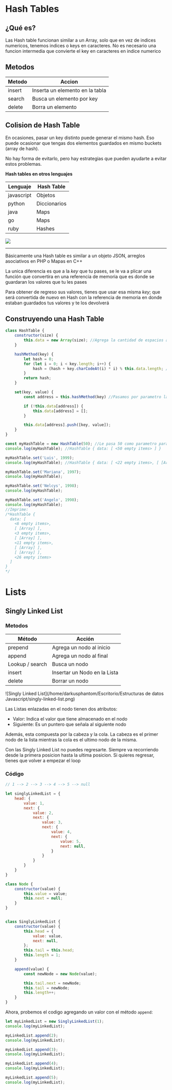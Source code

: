 # Hash Tables

## ¿Qué es?

Las Hash table funcionan similar a un Array, solo que en vez de indices numericos, tenemos indices o keys en caracteres. No es necesario una funcion intermedia que convierte el key en caracteres en indice numerico

## Metodos

| Metodo | Accion                          |
| ------ | ------------------------------- |
| insert | Inserta un elemento en la tabla |
| search | Busca un elemento por key       |
| delete | Borra un elemento               |

## Colision de Hash Table

En ocasiones, pasar un key distinto puede generar el mismo hash. Eso puede ocasionar que tengas dos elementos guardados en mismo buckets (array de hash).

No hay forma de evitarlo, pero hay estrategias que pueden ayudarte a evitar estos problemas.



**Hash tables en otros lenguajes**

| Lenguaje   | Hash Table   |
| ---------- | ------------ |
| javascript | Objetos      |
| python     | Diccionarios |
| java       | Maps         |
| go         | Maps         |
| ruby       | Hashes       |



![](https://media4.giphy.com/media/qvEkzFvba7v6u3vKbo/giphy.gif)






---

Básicamente una Hash table es similar a un objeto JSON, arreglos asociativos en PHP o Mapas en C++

La unica diferencia es que a la *key* que tu pases, se le va a plicar una función que convertira en una referencia de memoria que es donde se guardaran los valores que tu les pases

Para obtener de regreso sus valores, tienes que usar esa misma *key*; que será convertida de nuevo en Hash con la referencia de memoria en donde estaban guardados tus valores y te los devolverá

## Construyendo una Hash Table

```javascript
class HashTable {
    constructor(size) {
        this.data = new Array(size); //Agrega la cantidad de espacios al data
    }

    hashMethod(key) {
        let hash = 0;
        for (let i = 0; i < key.length; i++) {
            hash = (hash + key.charCodeAt(i) * i) % this.data.length; //Genera numeros random segun el tamaño de data
        }
        return hash;
    }

    set(key, value) {
        const address = this.hashMethod(key) //Pasamos por parametro la key para que nos devuelva la direccion de ese hash

        if (!this.data[address]) {
            this.data[address] = [];
        }

        this.data[address].push([key, value]);
    }
}

const myHashTable = new HashTable(50); //Le pasa 50 como parametro para indicarle que va a usar 50 espacios inicialmente
console.log(myHashTable); //HashTable { data: [ <50 empty items> ] }

myHashTable.set('Luis', 1999);
console.log(myHashTable); //HashTable { data: [ <22 empty items>, [ [Array] ], <27 empty items> ] }

myHashTable.set('Mariana', 1997);
console.log(myHashTable);

myHashTable.set('Nelcys', 1998);
console.log(myHashTable);

myHashTable.set('Angelo', 1998);
console.log(myHashTable);
//Imprime:
/*HashTable {
  data: [
    <6 empty items>,
    [ [Array] ],
    <3 empty items>,
    [ [Array] ],
    <11 empty items>,
    [ [Array] ],
    [ [Array] ],
    <26 empty items>
  ]
}
*/
```

# Lists

## Singly Linked List

### Metodos

| Método          | Acción                       |
| --------------- | ---------------------------- |
| prepend         | Agrega un nodo al inicio     |
| append          | Agrega un nodo al final      |
| Lookup / search | Busca un nodo                |
| insert          | Insertar un Nodo en la Lista |
| delete          | Borrar un nodo               |

![Singly Linked List](/home/darkusphantom/Escritorio/Estructuras de datos Javascript/singly-linked-list.png)

Las Listas enlazadas en el nodo tienen dos atributos:

- Valor: Indica el valor que tiene almacenado en el nodo
- Siguiente: Es un puntero que señala al siguiente nodo

Además, esta compuesta por la cabeza y la cola. La cabeza es el primer nodo de la lista mientras la cola es el ultimo nodo de la misma.

Con las Singly Linked List no puedes regresarte. Siempre va recorriendo desde la primera posicion hasta la ultima posicion. Si quieres regresar, tienes que volver a empezar el loop

### Código

```javascript
// 1 --> 2 --> 3 --> 4 --> 5 --> null

let singlyLinkedList = {
	head: {
		value: 1,
		next: {
			value: 2,
			next: {
				value: 3,
				next: {
					value: 4,
					next: {
						value: 5,
						next: null,
					}
				}
			}
		}
	}
}
```

```javascript
class Node {
	constructor(value) {
		this.value = value;
		this.next = null;
	}
}


class SinglyLinkedList {
	constructor(value) {
		this.head = {
			value: value,
			next: null,
		};
		this.tail = this.head;
		this.length = 1;
	}

	append(value) {
		const newNode = new Node(value);

		this.tail.next = newNode;
		this.tail = newNode;
		this.length++;
	}
}
```

Ahora, probemos el codigo agregando un valor con el método `append`:

```javascript
let myLinkedList = new SinglyLinkedList(1);
console.log(myLinkedList);

myLinkedList.append(2);
console.log(myLinkedList);

myLinkedList.append(3);
console.log(myLinkedList);

myLinkedList.append(4);
console.log(myLinkedList);

myLinkedList.append(5);
console.log(myLinkedList);
```


